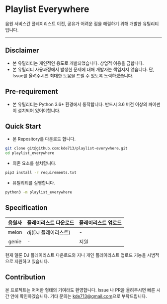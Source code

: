 # Playlist Everywhere

음원 서비스간 플레이리스트 이전, 공유가 어려운 점을 해결하기 위해 개발한 유틸리티입니다.

-----

## Disclaimer

- 본 유틸리티는 개인적인 용도로 개발되었습니다. 상업적 이용을 금합니다.
- 본 유틸리티 사용과정에서 발생한 문제에 대해 개발자는 책임지지 않습니다. 단, Issue를 올려주시면 최대한 도움을 드릴 수 있도록 노력하겠습니다.



## Pre-requirement

- 본 유틸리티는 Python 3.6+ 환경에서 동작합니다. 반드시 3.6 버전 이상의 파이썬이 설치되어 있어야합니다.



## Quick Start

- 본 Repository를 다운로드 합니다.

```bash
git clone git@github.com:kde713/playlist-everywhere.git
cd playlist_everywhere
```

-  의존 요소를 설치합니다.

```bash
pip3 install -r requirements.txt
```

- 유틸리티를 실행합니다.

```bash
python3 -m playlist_everywhere
``` 



## Specification

| 음원사 | 플레이리스트 다운로드 | 플레이리스트 업로드 |
| :----: | --------------------- | ------------------- |
| melon | dj(DJ 플레이리스트) | - |
| genie | - | 지원 |

현재 멜론 DJ 플레이리스트 다운로드와 지니 개인 플레이리스트 업로드 기능을 시범적으로 지원하고 있습니다.



## Contribution

본 프로젝트는 어떠한 형태의 기여라도 환영합니다. Issue 나 PR을 올려주시면 빠른 시간 안에 확인하겠습니다. 
기타 문의는 [kde713@gmail.com](mailto:kde713@gmail.com)으로 부탁드립니다.
